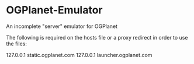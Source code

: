 # OGPlanet-Emulator
An incomplete "server" emulator for OGPlanet

The following is required on the hosts file or a proxy redirect in order to use the files:

127.0.0.1 static.ogplanet.com
127.0.0.1 launcher.ogplanet.com
